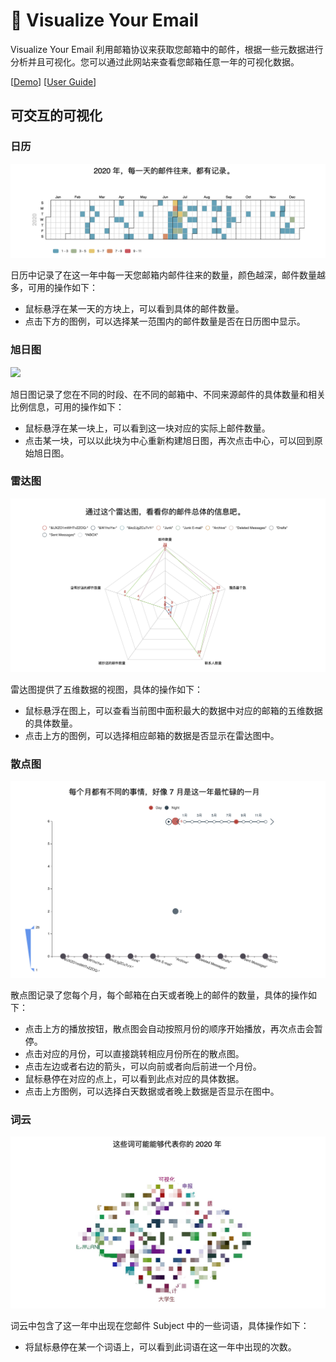 # 📧 Visualize Your Email

Visualize Your Email 利用邮箱协议来获取您邮箱中的邮件，根据一些元数据进行分析并且可视化。您可以通过此网站来查看您邮箱任意一年的可视化数据。

[[Demo](v.api.ifffff.cn/)] [[User Guide](https://cynricfeng.github.io/Visualize-Your-Email/)]

## 可交互的可视化

### 日历

![](./docs/assert/calendar.png)

日历中记录了在这一年中每一天您邮箱内邮件往来的数量，颜色越深，邮件数量越多，可用的操作如下：

- 鼠标悬浮在某一天的方块上，可以看到具体的邮件数量。
- 点击下方的图例，可以选择某一范围内的邮件数量是否在日历图中显示。

### 旭日图

![](./assert/sunrise.png)

旭日图记录了您在不同的时段、在不同的邮箱中、不同来源邮件的具体数量和相关比例信息，可用的操作如下：

- 鼠标悬浮在某一块上，可以看到这一块对应的实际上邮件数量。
- 点击某一块，可以以此块为中心重新构建旭日图，再次点击中心，可以回到原始旭日图。

### 雷达图

![](./docs/assert/radar.png)

雷达图提供了五维数据的视图，具体的操作如下：

- 鼠标悬浮在图上，可以查看当前图中面积最大的数据中对应的邮箱的五维数据的具体数量。
- 点击上方的图例，可以选择相应邮箱的数据是否显示在雷达图中。

### 散点图

![](./docs/assert/scater.png)

散点图记录了您每个月，每个邮箱在白天或者晚上的邮件的数量，具体的操作如下：

- 点击上方的播放按钮，散点图会自动按照月份的顺序开始播放，再次点击会暂停。
- 点击对应的月份，可以直接跳转相应月份所在的散点图。
- 点击左边或者右边的箭头，可以向前或者向后前进一个月份。
- 鼠标悬停在对应的点上，可以看到此点对应的具体数据。
- 点击上方图例，可以选择白天数据或者晚上数据是否显示在图中。

### 词云

![](./docs/assert/wordcloud.png)

词云中包含了这一年中出现在您邮件 Subject 中的一些词语，具体操作如下：

- 将鼠标悬停在某一个词语上，可以看到此词语在这一年中出现的次数。
